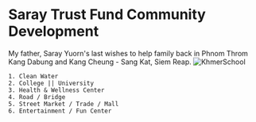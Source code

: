 # Saray Trust Fund Community Development
My father, Saray Yuorn's last wishes to help family back in Phnom Throm Kang Dabung and Kang Cheung - Sang Kat, Siem Reap.
![KhmerSchool](https://github.com/marysaray/SarayTrustFundCommunityDevelopment/assets/82470838/d579a2ec-4593-4b7b-b034-c4b243fe9194)
```
1. Clean Water
2. College || University
3. Health & Wellness Center
4. Road / Bridge
5. Street Market / Trade / Mall
6. Entertainment / Fun Center
```
